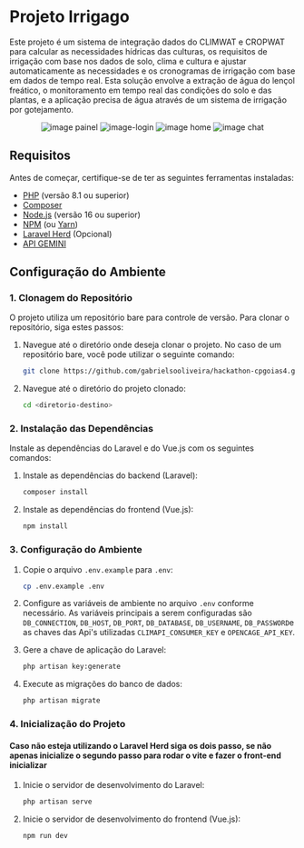 # Projeto Irrigago

Este projeto é um sistema de integração dados do CLIMWAT e CROPWAT para calcular as necessidades hídricas das culturas, os requisitos de irrigação com base nos dados de solo, clima e cultura e ajustar automaticamente as necessidades e os cronogramas de irrigação com base em dados de tempo real. Esta solução envolve a extração de água do lençol freático, o monitoramento em tempo real das condições do solo e das plantas, e a aplicação precisa de água através de um sistema de irrigação por gotejamento.

<p align="center">
  <img src="" alt="image painel"/>
  <img src="" alt="image-login"/>
  <img src="" alt="image home"/>
  <img src="" alt="image chat"/>
</p>


## Requisitos

Antes de começar, certifique-se de ter as seguintes ferramentas instaladas:

- [PHP](https://www.php.net/) (versão 8.1 ou superior)
- [Composer](https://getcomposer.org/)
- [Node.js](https://nodejs.org/) (versão 16 ou superior)
- [NPM](https://www.npmjs.com/) (ou [Yarn](https://yarnpkg.com/))
- [Laravel Herd](https://herd.laravel.com/windows) (Opcional)
- [API GEMINI](https://ai.google.dev/?authuser=1)

## Configuração do Ambiente

### 1. Clonagem do Repositório

O projeto utiliza um repositório bare para controle de versão. Para clonar o repositório, siga estes passos:

1. Navegue até o diretório onde deseja clonar o projeto. No caso de um repositório bare, você pode utilizar o seguinte comando:

    ```bash
    git clone https://github.com/gabrielsooliveira/hackathon-cpgoias4.git
    ```

2. Navegue até o diretório do projeto clonado:

    ```bash
    cd <diretorio-destino>
    ```
### 2. Instalação das Dependências

Instale as dependências do Laravel e do Vue.js com os seguintes comandos:

1. Instale as dependências do backend (Laravel):

    ```bash
    composer install
    ```

2. Instale as dependências do frontend (Vue.js):

    ```bash
    npm install
    ```

### 3. Configuração do Ambiente

1. Copie o arquivo `.env.example` para `.env`:

    ```bash
    cp .env.example .env
    ```

2. Configure as variáveis de ambiente no arquivo `.env` conforme necessário. As variáveis principais a serem configuradas são `DB_CONNECTION`, `DB_HOST`, `DB_PORT`, `DB_DATABASE`, `DB_USERNAME`, `DB_PASSWORD`e as chaves das Api's utilizadas `CLIMAPI_CONSUMER_KEY` e `OPENCAGE_API_KEY`.

3. Gere a chave de aplicação do Laravel:

    ```bash
    php artisan key:generate
    ```

4. Execute as migrações do banco de dados:

    ```bash
    php artisan migrate
    ```

### 4. Inicialização do Projeto
#### Caso não esteja utilizando o Laravel Herd siga os dois passo, se não apenas inicialize o segundo passo para rodar o vite e fazer o front-end inicializar

1. Inicie o servidor de desenvolvimento do Laravel:

    ```bash
    php artisan serve
    ```

2. Inicie o servidor de desenvolvimento do frontend (Vue.js):

    ```bash
    npm run dev
    ```


